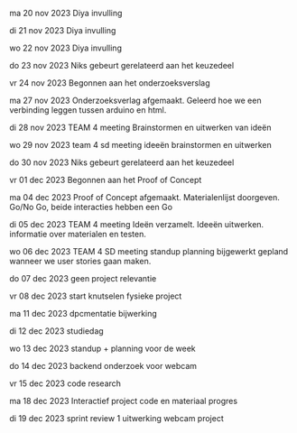 ma 20 nov 2023
Diya invulling

di 21 nov 2023
Diya invulling

wo 22 nov 2023
Diya invulling

do 23 nov 2023
Niks gebeurt gerelateerd aan het keuzedeel

vr 24 nov 2023
Begonnen aan het onderzoeksverslag

ma 27 nov 2023
Onderzoeksverlag afgemaakt.
Geleerd hoe we een verbinding leggen tussen arduino en html.

di 28 nov 2023
TEAM 4 meeting
Brainstormen en uitwerken van ideën

wo 29 nov 2023
team 4 sd meeting
ideeën brainstormen en uitwerken

do 30 nov 2023
Niks gebeurt gerelateerd aan het keuzedeel

vr 01 dec 2023
Begonnen aan het Proof of Concept

ma 04 dec 2023
Proof of Concept afgemaakt.
Materialenlijst doorgeven.
Go/No Go, beide interacties hebben een Go

di 05 dec 2023
TEAM 4 meeting
Ideën verzamelt.
Ideeën uitwerken.
informatie over materialen en testen.

wo 06 dec 2023
TEAM 4 SD meeting
standup
planning bijgewerkt
gepland wanneer we user stories gaan maken.

do 07 dec 2023
geen project relevantie

vr 08 dec 2023
start knutselen fysieke project

ma 11 dec 2023
dpcmentatie bijwerking

di 12 dec 2023
studiedag

wo 13 dec 2023
standup + planning voor de week

do 14 dec 2023
backend onderzoek voor webcam

vr 15 dec 2023
code research

ma 18 dec 2023
Interactief project code en materiaal progres

di 19 dec 2023
sprint review 1
uitwerking webcam project